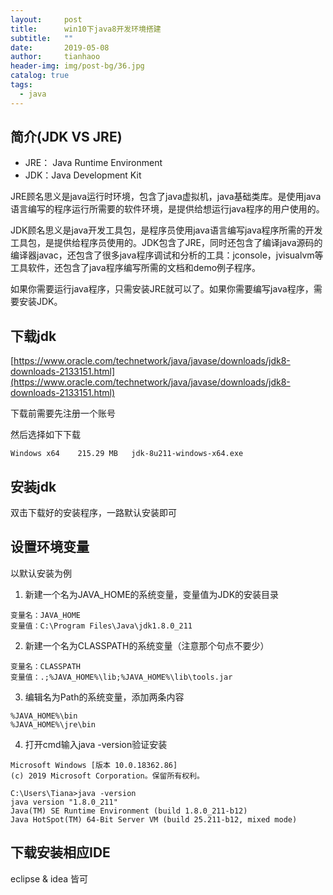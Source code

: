 ```yaml
---
layout:     post
title:      win10下java8开发环境搭建
subtitle:   ""
date:       2019-05-08
author:     tianhaoo
header-img: img/post-bg/36.jpg
catalog: true
tags:
  - java
---
```


## 简介(JDK VS JRE)

* JRE： Java Runtime Environment
* JDK：Java Development Kit 

JRE顾名思义是java运行时环境，包含了java虚拟机，java基础类库。是使用java语言编写的程序运行所需要的软件环境，是提供给想运行java程序的用户使用的。

JDK顾名思义是java开发工具包，是程序员使用java语言编写java程序所需的开发工具包，是提供给程序员使用的。JDK包含了JRE，同时还包含了编译java源码的编译器javac，还包含了很多java程序调试和分析的工具：jconsole，jvisualvm等工具软件，还包含了java程序编写所需的文档和demo例子程序。

如果你需要运行java程序，只需安装JRE就可以了。如果你需要编写java程序，需要安装JDK。


## 下载jdk

[https://www.oracle.com/technetwork/java/javase/downloads/jdk8-downloads-2133151.html](https://www.oracle.com/technetwork/java/javase/downloads/jdk8-downloads-2133151.html)

下载前需要先注册一个账号

然后选择如下下载

`Windows x64	215.29 MB  	jdk-8u211-windows-x64.exe`

## 安装jdk

双击下载好的安装程序，一路默认安装即可

## 设置环境变量

以默认安装为例

1. 新建一个名为JAVA_HOME的系统变量，变量值为JDK的安装目录
```
变量名：JAVA_HOME
变量值：C:\Program Files\Java\jdk1.8.0_211
```
2. 新建一个名为CLASSPATH的系统变量（注意那个句点不要少）
```
变量名：CLASSPATH
变量值：.;%JAVA_HOME%\lib;%JAVA_HOME%\lib\tools.jar
```
3. 编辑名为Path的系统变量，添加两条内容
```
%JAVA_HOME%\bin
%JAVA_HOME%\jre\bin
```
4. 打开cmd输入java -version验证安装

```
Microsoft Windows [版本 10.0.18362.86]
(c) 2019 Microsoft Corporation。保留所有权利。

C:\Users\Tiana>java -version
java version "1.8.0_211"
Java(TM) SE Runtime Environment (build 1.8.0_211-b12)
Java HotSpot(TM) 64-Bit Server VM (build 25.211-b12, mixed mode)
```

## 下载安装相应IDE

eclipse & idea 皆可

